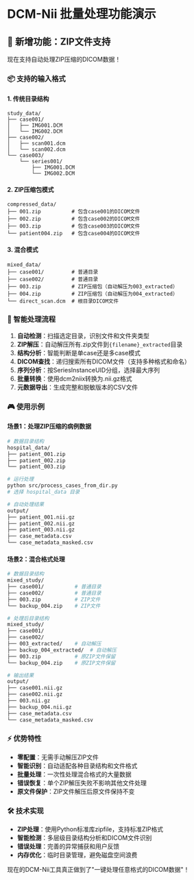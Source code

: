 # DCM-Nii 批量处理功能演示

## 🎯 新增功能：ZIP文件支持

现在支持自动处理ZIP压缩的DICOM数据！

### 📦 支持的输入格式

#### 1. 传统目录结构
```
study_data/
├── case001/
│   ├── IMG001.DCM
│   └── IMG002.DCM
├── case002/
│   ├── scan001.dcm
│   └── scan002.dcm
└── case003/
    └── series001/
        ├── IMG001.DCM
        └── IMG002.DCM
```

#### 2. ZIP压缩包模式
```
compressed_data/
├── 001.zip          # 包含case001的DICOM文件
├── 002.zip          # 包含case002的DICOM文件
├── 003.zip          # 包含case003的DICOM文件
└── patient004.zip   # 包含case004的DICOM文件
```

#### 3. 混合模式
```
mixed_data/
├── case001/         # 普通目录
├── case002/         # 普通目录
├── 003.zip          # ZIP压缩包（自动解压为003_extracted）
├── 004.zip          # ZIP压缩包（自动解压为004_extracted）
└── direct_scan.dcm  # 根目录DICOM文件
```

### 🔧 智能处理流程

1. **自动检测**：扫描选定目录，识别文件和文件夹类型
2. **ZIP解压**：自动解压所有.zip文件到`{filename}_extracted`目录
3. **结构分析**：智能判断是单case还是多case模式
4. **DICOM查找**：递归搜索所有DICOM文件（支持多种格式和命名）
5. **序列分析**：按SeriesInstanceUID分组，选择最大序列
6. **批量转换**：使用dcm2niix转换为.nii.gz格式
7. **元数据导出**：生成完整和脱敏版本的CSV文件

### 🎮 使用示例

#### 场景1：处理ZIP压缩的病例数据
```bash
# 数据目录结构
hospital_data/
├── patient_001.zip
├── patient_002.zip
└── patient_003.zip

# 运行处理
python src/process_cases_from_dir.py
# 选择 hospital_data 目录

# 自动处理结果
output/
├── patient_001.nii.gz
├── patient_002.nii.gz
├── patient_003.nii.gz
├── case_metadata.csv
└── case_metadata_masked.csv
```

#### 场景2：混合格式处理
```bash
# 数据目录结构
mixed_study/
├── case001/          # 普通目录
├── case002/          # 普通目录
├── 003.zip           # ZIP文件
└── backup_004.zip    # ZIP文件

# 处理后目录结构
mixed_study/
├── case001/
├── case002/
├── 003_extracted/    # 自动解压
├── backup_004_extracted/  # 自动解压
├── 003.zip           # 原ZIP文件保留
└── backup_004.zip    # 原ZIP文件保留

# 输出结果
output/
├── case001.nii.gz
├── case002.nii.gz
├── 003.nii.gz
├── backup_004.nii.gz
├── case_metadata.csv
└── case_metadata_masked.csv
```

### ⚡ 优势特性

- **零配置**：无需手动解压ZIP文件
- **智能识别**：自动适配各种目录结构和文件格式
- **批量处理**：一次性处理混合格式的大量数据
- **错误恢复**：单个ZIP解压失败不影响其他文件处理
- **原文件保护**：ZIP文件解压后原文件保持不变

### 🛠️ 技术实现

- **ZIP处理**：使用Python标准库zipfile，支持标准ZIP格式
- **智能检测**：多层级目录结构分析和DICOM文件识别
- **错误处理**：完善的异常捕获和用户反馈
- **内存优化**：临时目录管理，避免磁盘空间浪费

现在的DCM-Nii工具真正做到了"一键处理任意格式的DICOM数据"！